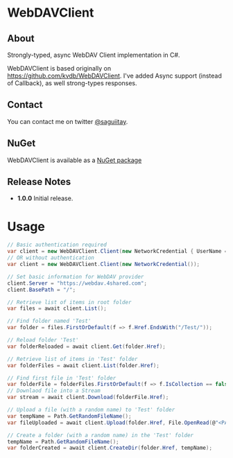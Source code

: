# WebDAVClient

## About

Strongly-typed, async WebDAV Client implementation in C#.

WebDAVClient is based originally on <https://github.com/kvdb/WebDAVClient>. I've added Async support (instead of Callback), as well strong-types responses.

## Contact

You can contact me on twitter [@saguiitay](https://twitter.com/saguiitay).

## NuGet

WebDAVClient is available as a [NuGet package](https://www.nuget.org/packages/WebDAVClient/)

## Release Notes

+ **1.0.0**   Initial release.

# Usage

``` csharp
// Basic authentication required
var client = new WebDAVClient.Client(new NetworkCredential { UserName = "USERNAME" , Password = "PASSWORD"});
// OR without authentication
var client = new WebDAVClient.Client(new NetworkCredential());

// Set basic information for WebDAV provider
client.Server = "https://webdav.4shared.com";
client.BasePath = "/";

// Retrieve list of items in root folder
var files = await client.List();

// Find folder named 'Test'
var folder = files.FirstOrDefault(f => f.Href.EndsWith("/Test/"));

// Reload folder 'Test'
var folderReloaded = await client.Get(folder.Href);

// Retrieve list of items in 'Test' folder
var folderFiles = await client.List(folder.Href);

// Find first file in 'Test' folder
var folderFile = folderFiles.FirstOrDefault(f => f.IsCollection == false);
// Downlaod file into a Stream
var stream = await client.Download(folderFile.Href);

// Upload a file (with a random name) to 'Test' folder
var tempName = Path.GetRandomFileName();
var fileUploaded = await client.Upload(folder.Href, File.OpenRead(@"<PATH TO FILE>"), tempName);

// Create a folder (with a random name) in the 'Test' folder
tempName = Path.GetRandomFileName();
var folderCreated = await client.CreateDir(folder.Href, tempName);
```
